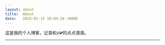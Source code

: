 ```yaml
---
layout: about
title:  About
date:   2025-01-15 10:04:18 +0800
---
```


这是我的个人博客，记录和zl💕的点点滴滴。

<hr />